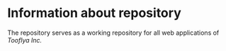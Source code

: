 Information about repository
============================
The repository serves as a working repository for all web applications of _Tooflya Inc._
